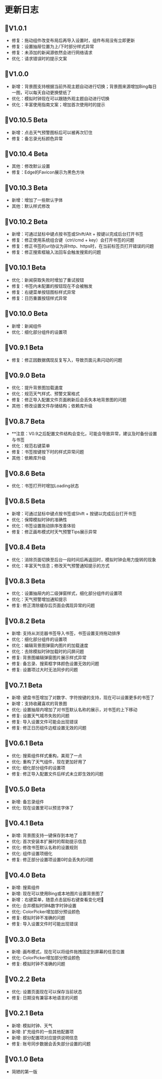 # 更新日志

## 🌟V1.0.1
- 修复：拖动组件改变布局后再导入设置时，组件布局没有立即更新
- 修复：设置抽屉位置为上/下时部分样式异常
- 修复：未添加的新闻源依然会进行网络请求
- 优化：请求错误时的提示文案

## 🌟V1.0.0
- 新增：背景图支持根据当前外观主题自动进行切换；背景图来源增加Bing每日一图，可以每天自动更换壁纸了
- 优化：模拟时钟现在可以跟随外观主题自动进行切换
- 优化：丰富使用指南文案；增加首次使用时的提示

## 🌟V0.10.5 Beta
- 新增：点击天气预警图标后可以被再次钉住
- 修复：备忘录光标颜色异常

## 🌟V0.10.4 Beta
- 其他：修改默认设置
- 修复：Edge的Favicon展示为黑色方块

## 🌟V0.10.3 Beta
- 新增：增加了一些默认字体
- 其他：默认样式修改

## 🌟V0.10.2 Beta
- 新增：可通过鼠标中键点按书签或Shift/Alt + 按键以完成后台打开书签
- 修复：修正使用系统组合键（ctrl/cmd + key）会打开书签的问题
- 修复：修正书签的url协议为非http、https时，在当前标签页打开错误的问题
- 修复：修正搜索框输入法回车会触发搜索的问题

## 🌟V0.10.1 Beta
- 优化：新闻获取失败时增加了重试按钮
- 修复：书签内未配置的按钮现在不会被触发
- 修复：右键菜单按钮图标样式异常
- 修复：日历重置按钮样式异常

## 🌟V0.10.0 Beta
- 新增：新闻组件
- 优化：细化部分组件的设置项

## 🌟V0.9.1 Beta
- 修复：修正因数据偶现反复写入，导致页面元素闪动的问题

## 🌟V0.9.0 Beta
- 优化：提升背景图加载速度
- 优化：规范天气样式、预警文案格式
- 修复：修正导入配置文件页面刷新后会丢失本地背景图的问题
- 其他：修改设置文件存储结构；依赖库升级

## 🌟V0.8.7 Beta
- **注意：V0.9之后配置文件结构会变化，可能会导致异常，建议及时备份设置与书签
- 优化：规范右键菜单
- 修复：书签按键按下时的样式异常问题
- 其他：依赖库升级

## 🌟V0.8.6 Beta
- 优化：书签打开时增加Loading状态

## 🌟V0.8.5 Beta
- 新增：可通过鼠标中键点按书签或Shift + 按键以完成后台打开书签
- 优化：保障模拟时钟的准确性
- 优化：书签设置拖动排序改善体验
- 修复：修正画布模式时天气预警Tips展示异常

## 🌟V0.8.4 Beta
- 优化：消除页面切换至后台一段时间后再返回时，模拟时钟会用力旋转的现象
- 优化：丰富天气信息；修改天气预警通知提示的方式

## 🌟V0.8.3 Beta
- 优化：设置抽屉内的二级弹窗样式，细化部分组件的设置项
- 优化：天气预警增加通知提示
- 修复: 修正清除缓存后页面会偶现异常的问题

## 🌟V0.8.2 Beta
- 新增: 支持从浏览器书签导入书签，书签设置支持拖动排序
- 优化：细化部分组件的设置项
- 优化：编辑背景图弹窗内图片的加载速度
- 优化：去除模拟时钟加载时的闪屏问题
- 修复: 背景图编辑弹窗图片展示样式异常
- 修复: 备忘录、搜索框字体颜色设置无效的问题
- 修复: 设置项过大时无法同步的问题

## 🌟V0.7.1 Beta
- 新增: 键盘书签增加了对数字、字符按键的支持，现在可以设置更多的书签了
- 新增：支持收藏喜欢的背景图
- 优化: 设置抽屉内增加了对书签默认名称的展示，对书签的上下移动
- 修复: 设置天气城市失败的问题
- 修复: 导入设置文件可能会出现错误
- 修复: 修正日历组件边框设置无效的问题

## 🌟V0.6.1 Beta
- 优化: 搜索组件样式重构，美观了一点
- 优化: 重构了天气组件，现在更加好用了
- 优化: 细化部分组件的设置项
- 修复: 修正导入配置文件后样式未立即生效的问题

## 🌟V0.5.0 Beta
- 新增: 备忘录组件
- 优化: 现在设置里可以预览字体了

## 🌟V0.4.1 Beta
- 新增: 背景图支持一键保存到本地了
- 优化: 首次安装本扩展时的帮助提示信息
- 优化: 修改书签默认名称的设置规则
- 优化: 组件设置项细化
- 修复: 修正部分设置项设置0时会丢失的问题

## 🌟V0.4.0 Beta
- 新增: 搜索组件
- 新增: 现在可以使用Bing或本地图片设置背景图了
- 新增：右键菜单，随意点击鼠标右键查看变化吧👀
- 优化: 合并模拟时钟&数字时钟设置
- 优化: ColorPicker增加部分预设颜色
- 修复: 模拟时钟不准确的问题
- 修复: 导入设置文件时可能出现错误

## 🌟V0.3.0 Beta
- 新增: 画布模式，现在可以将组件拖拽固定到屏幕的任意位置
- 优化: ColorPicker增加部分预设颜色
- 修复: 模拟时钟不准确的问题

## 🌟V0.2.2 Beta
- 优化: 设置页面现在可以保存当前状态
- 修复: 日期没有兼容本地语言的问题

## 🌟V0.2.1 Beta
- 新增: 模拟时钟、天气
- 新增: 扩充组件的一些其他配置项
- 新增: 部分配置项对应提供说明信息
- 修复: 账号同步数据会丢失部分设置的问题

## 🌟V0.1.0 Beta
- 简陋的第一版
